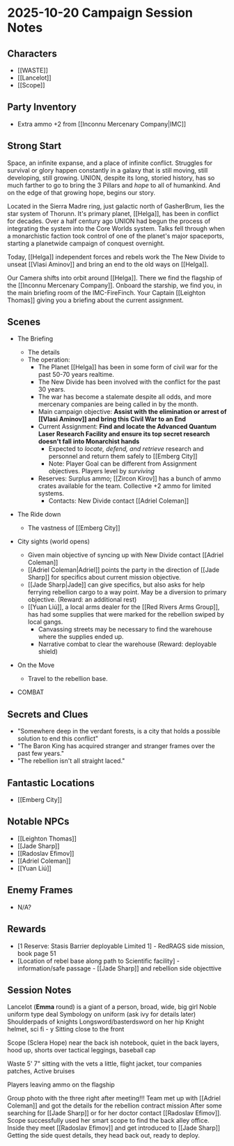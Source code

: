 # 2025-10-20 Campaign Session Notes

## Characters

- [[WASTE]]
- [[Lancelot]]
- [[Scope]]

## Party Inventory

- Extra ammo +2 from [[Inconnu Mercenary Company|IMC]] 

## Strong Start

Space, an infinite expanse, and a place of infinite conflict. Struggles for survival or glory happen constantly in a galaxy that is still moving, still developing, still growing. 
UNION, despite its long, storied history, has so much farther to go to bring the 3 Pillars and *hope* to all of humankind. And on the edge of that growing hope, begins our story.

Located in the Sierra Madre ring, just galactic north of GasherBrum, lies the star system of Thorunn. It's primary planet, [[Helga]], has been in conflict for decades. Over a half century ago UNION had begun the process of integrating the system into the Core Worlds system. Talks fell through when a monarchistic faction took control of one of the planet's major spaceports, starting a planetwide campaign of conquest overnight.

Today, [[Helga]] independent forces and rebels work the The New Divide to unseat [[Vlasi Aminov]] and bring an end to the old ways on [[Helga]].

Our Camera shifts into orbit around [[Helga]]. There we find the flagship of the [[Inconnu Mercenary Company]].
Onboard the starship, we find you, in the main briefing room of the IMC-FireFinch. Your Captain [[Leighton Thomas]] giving you a briefing about the current assignment.
## Scenes

- The Briefing
	- The details
	- The operation: 
		- The Planet [[Helga]] has been in some form of civil war for the past 50-70 years realtime. 
		- The New Divide has been involved with the conflict for the past 30 years.
		- The war has become a stalemate despite all odds, and more mercenary companies are being called in by the month.
		- Main campaign objective: **Assist with the elimination or arrest of [[Vlasi Aminov]] and bring this Civil War to an End** 
		- Current Assignment: **Find and locate the Advanced Quantum Laser Research Facility and ensure its top secret research doesn't fall into Monarchist hands**
			- Expected to *locate, defend, and retrieve* research and personnel and return them safely to [[Emberg City]]
			- Note: Player Goal can be different from Assignment objectives. Players level by *surviving* 
		- Reserves: Surplus ammo; [[Zircon Kirov]] has a bunch of ammo crates available for the team. Collective +2 ammo for limited systems.
			- Contacts: New Divide contact [[Adriel Coleman]] 
- The Ride down
	- The vastness of [[Emberg City]]
	
- City sights (world opens)
	- Given main objective of syncing up with New Divide contact [[Adriel Coleman]]
	- [[Adriel Coleman|Adriel]] points the party in the direction of [[Jade Sharp]] for specifics about current mission objective.
	- [[Jade Sharp|Jade]] can give specifics, but also asks for help ferrying rebellion cargo to a way point. May be a diversion to primary objective. (Reward: an additional rest)
	- [[Yuan Liú]], a local arms dealer for the [[Red Rivers Arms Group]], has had some supplies that were marked for the rebellion swiped by local gangs.
		- Canvassing streets may be necessary to find the warehouse where the supplies ended up.
		- Narrative combat to clear the warehouse (Reward: deployable shield)
- On the Move
	- Travel to the rebellion base.
- COMBAT

## Secrets and Clues

- "Somewhere deep in the verdant forests, is a city that holds a possible solution to end this conflict"
- "The Baron King has  acquired stranger and stranger frames over the past few years."
- "The rebellion isn't all straight laced."

## Fantastic Locations

- [[Emberg City]] 

## Notable NPCs

- [[Leighton Thomas]] 
- [[Jade Sharp]] 
- [[Radoslav Efimov]] 
- [[Adriel Coleman]] 
- [[Yuan Liú]]


## Enemy Frames

- N/A?

## Rewards

- [1 Reserve: Stasis Barrier deployable Limited 1] - RedRAGS side mission, book page 51
- [Location of rebel base along path to Scientific facility] - information/safe passage - [[Jade Sharp]] and rebellion side objecttive


## Session Notes

Lancelot (**Emma** round) is a giant of a person, broad, wide, big girl
Noble uniform type deal
Symbology on uniform (ask ivy for details later)
Shoulderpads of knights
Longsword/basterdsword on her hip
Knight helmet, sci fi - y
Sitting close to the front

Scope (Sclera Hope) near the back ish
notebook, quiet in the back
layers, hood up, shorts over tactical leggings, baseball cap

Waste 5' 7" sitting with the vets a little, flight jacket, tour companies patches, 
Active bruises

Players leaving ammo on the flagship


Group photo with the three right after meeting!!!
Team met up with [[Adriel Coleman]] and got the details for the rebellion contract mission
After some searching for [[Jade Sharp]] or for her doctor contact [[Radoslav Efimov]]. Scope successfully used her smart scope to find the back alley office.
Inside they meet [[Radoslav Efimov]] and get introduced to [[Jade Sharp]]
Getting the side quest details, they head back out, ready to deploy.
